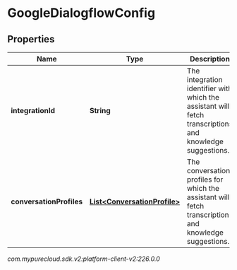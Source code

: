 # GoogleDialogflowConfig


## Properties

| Name | Type | Description | Notes |
| ------------ | ------------- | ------------- | ------------- |
| **integrationId** | **String** | The integration identifier with which the assistant will fetch transcriptions and knowledge suggestions. |  [optional] |
| **conversationProfiles** | [**List&lt;ConversationProfile&gt;**](ConversationProfile) | The conversation profiles for which the assistant will fetch transcription and knowledge suggestions. |  |




_com.mypurecloud.sdk.v2:platform-client-v2:226.0.0_
